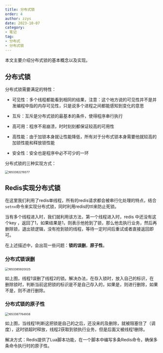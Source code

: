 ```yaml
---
title: 分布式锁
order: 4
author: zzys
date: 2023-10-07
category:
- 笔记
tag:
- 分布式
- 分布式锁
---
```


本文主要介绍分布式锁的基本概念以及实现。

## 分布式锁

分布式锁需要满足的特性：

- 可见性：多个线程都能看到相同的结果，注意：这个地方说的可见性并不是并发编程中指的内存可见性，只是说多个进程之间都能感知到变化的意思

- 互斥：互斥是分布式锁的最基本的条件，使得程序串行执行

- 高可用：程序不易崩溃，时时刻刻都保证较高的可用性

- 高性能：由于加锁本身就让性能降低，所有对于分布式锁本身需要他就较高的加锁性能和释放锁性能

- 安全性：安全也是程序中必不可少的一环

分布式锁的三种实现方式：

<img src="https://blog-zzys.oss-cn-beijing.aliyuncs.com/articles/ecded310134f08ca020adb8af835d095.png" alt="1653382219377" style="zoom:67%;" />

## Redis实现分布式锁

在这里我们利用了redis单线程，所有的redis请求都会被串行化处理的特点，结合`setnx`命令来实现分布式锁，同时利用redis的ttl来防止死锁。

当有多个线程进入时，我们就利用该方法，第一个线程进入时，redis 中还没有这个key ，返回了1，如果结果是1，则表示他抢到了锁，那么他去执行业务，然后再删除锁，退出锁逻辑，没有抢到锁的线程，等待一定时间后重试或者直接返回即可。

在上述描述中，会出现一些问题：**锁的误删**，**原子性**。

###  分布式锁误删

<img src="https://blog-zzys.oss-cn-beijing.aliyuncs.com/articles/2c5138c4d1a8a0c41602061f816aaee7.png" alt="1653385920025" style="zoom:67%;" />

如上图，线程1误删了线程2的锁。解决办法，在存入锁时，放入自己的标识，在删除锁时，判断当前这把锁的标识是不是自己存入的，如果是，则进行删除，如果不是，则不进行删除。

###  分布式锁的原子性

<img src="https://blog-zzys.oss-cn-beijing.aliyuncs.com/articles/5a1d170c7a53fc7b008689ecaa4bcd39.png" alt="1653387764938" style="zoom:67%;" />

如上图，当线程1判断这把锁是自己的之后，还没来的及删除，就被阻塞住了（调度），这时锁超时释放，线程2获取到锁执行业务，但是后面又被线程1删除。

解决方式：Redis提供了Lua脚本功能，在一个脚本中编写多条Redis命令，确保多条命令执行时的原子性。